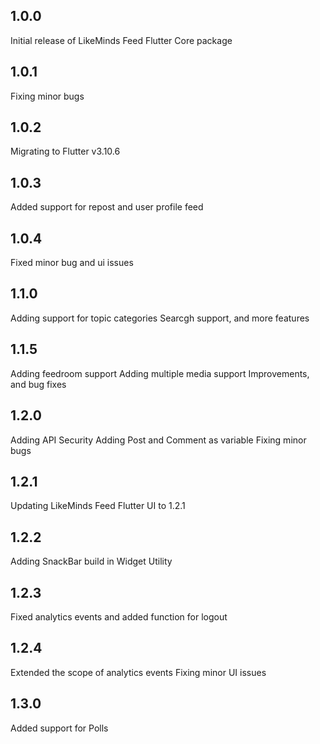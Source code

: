 ## 1.0.0

Initial release of LikeMinds Feed Flutter Core package

## 1.0.1

Fixing minor bugs

## 1.0.2

Migrating to Flutter v3.10.6

## 1.0.3

Added support for repost and user profile feed

## 1.0.4

Fixed minor bug and ui issues

## 1.1.0

Adding support for topic categories
Searcgh support, and more features

## 1.1.5

Adding feedroom support
Adding multiple media support
Improvements, and bug fixes

## 1.2.0

Adding API Security
Adding Post and Comment as variable
Fixing minor bugs

## 1.2.1

Updating LikeMinds Feed Flutter UI to 1.2.1

## 1.2.2

Adding SnackBar build in Widget Utility

## 1.2.3

Fixed analytics events and added function for logout

## 1.2.4

Extended the scope of analytics events
Fixing minor UI issues

## 1.3.0

Added support for Polls
